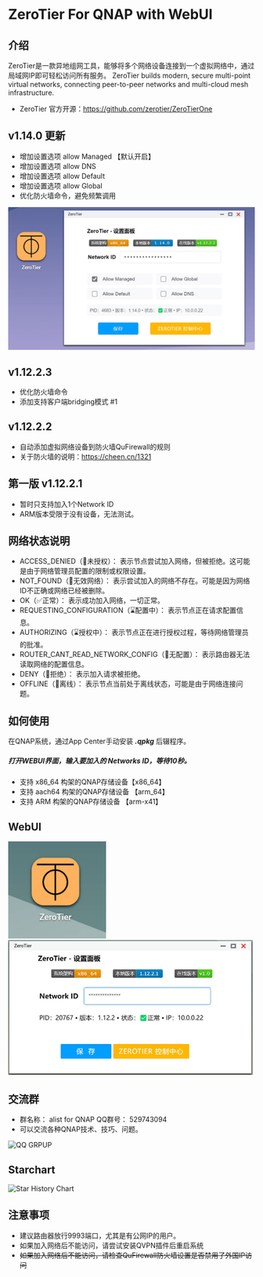 # ZeroTier For QNAP with WebUI
## 介绍
ZeroTier是一款异地组网工具，能够将多个网络设备连接到一个虚拟网络中，通过局域网IP即可轻松访问所有服务。
ZeroTier builds modern, secure multi-point virtual networks, connecting peer-to-peer networks and multi-cloud mesh infrastructure.
* ZeroTier 官方开源：https://github.com/zerotier/ZeroTierOne

## v1.14.0 更新
*  增加设置选项  allow Managed 【默认开启】
 * 增加设置选项 allow DNS
 * 增加设置选项  allow Default
 * 增加设置选项  allow Global
* 优化防火墙命令，避免频繁调用
<img src="https://raw.githubusercontent.com/iranee/qnap-zerotier/refs/heads/main/New-webui.jpg" width="600"/>

## v1.12.2.3
 * 优化防火墙命令
 * 添加支持客户端bridging模式 #1

## v1.12.2.2
 * 自动添加虚拟网络设备到防火墙QuFirewall的规则
 * 关于防火墙的说明：https://cheen.cn/1321
  
## 第一版 v1.12.2.1
 * 暂时只支持加入1个Network ID
 * ARM版本受限于没有设备，无法测试。
   
##  网络状态说明
 * ACCESS_DENIED（🚫未授权）： 表示节点尝试加入网络，但被拒绝。这可能是由于网络管理员配置的限制或权限设置。
 * NOT_FOUND（🚫无效网络）： 表示尝试加入的网络不存在。可能是因为网络ID不正确或网络已经被删除。
 * OK（✅正常）： 表示成功加入网络，一切正常。
 * REQUESTING_CONFIGURATION（⌛配置中）： 表示节点正在请求配置信息。
 * AUTHORIZING（⌛授权中）： 表示节点正在进行授权过程，等待网络管理员的批准。
 * ROUTER_CANT_READ_NETWORK_CONFIG（🚫无配置）： 表示路由器无法读取网络的配置信息。
 * DENY（🚫拒绝）： 表示加入请求被拒绝。
 * OFFLINE（🚫离线）： 表示节点当前处于离线状态，可能是由于网络连接问题。

## 如何使用
在QNAP系统，通过App Center手动安装 ***.qpkg*** 后辍程序。
##### 打开WEBUI界面，输入要加入的 Networks ID，等待10秒。
* 支持 x86_64 构架的QNAP存储设备【x86_64】
* 支持 aach64 构架的QNAP存储设备 【arm_64】
* 支持 ARM 构架的QNAP存储设备 【arm-x41】

## WebUI
<img src="https://raw.githubusercontent.com/iranee/qnap-zerotier/main/logo.jpg" width="200"/>
<img src="https://raw.githubusercontent.com/iranee/qnap-zerotier/main/WebUI.jpg" width="500"/>

## 交流群
* 群名称： alist for QNAP QQ群号： 529743094
* 可以交流各种QNAP技术、技巧、问题。
<img src="https://raw.githubusercontent.com/iranee/qnap-alist-webdav/main/qq-group.jpg" alt="QQ GRPUP" width="500"/>


## Starchart
![Star History Chart](https://api.star-history.com/svg?repos=iranee/qnap-zerotier&type=Date)

## 注意事项
 * 建议路由器放行9993端口，尤其是有公网IP的用户。
 * 如果加入网络后不能访问，请尝试安装QVPN插件后重启系统
 * ~~如果加入网络后不能访问，请检查QuFirewall防火墙设置是否禁用了外国IP访问~~
   
